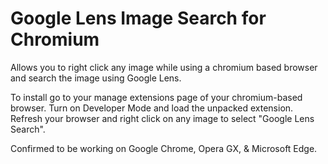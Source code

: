 # Google Lens Image Search for Chromium
Allows you to right click any image while using a chromium based browser and search the image using Google Lens.

To install go to your manage extensions page of your chromium-based browser.
Turn on Developer Mode and load the unpacked extension.
Refresh your browser and right click on any image to select "Google Lens Search".

Confirmed to be working on Google Chrome, Opera GX, & Microsoft Edge.
